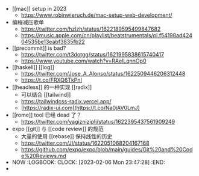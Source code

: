 - [[mac]] setup in 2023
	- https://www.robinwieruch.de/mac-setup-web-development/
- 编程减压歌单
	- https://twitter.com/hzlzh/status/1622189595499847682
	- https://music.apple.com/cn/playlist/beatstrumentals/pl.f54198ad42404535be13eabf3835fb22
- [[precommit]] is bad?
	- https://twitter.com/t3dotgg/status/1621995838615740417
	- https://www.youtube.com/watch?v=RAelLqnnOp0
- [[haskell]] [[log]]
	- https://twitter.com/Jose_A_Alonso/status/1622509446206312448
	- https://t.co/FRXQ6TkPnI
- [[headless]] 的一种实现 [[radix]]
	- 可以结合 [[tailwind]]
	- https://tailwindcss-radix.vercel.app/
	- [https://radix-ui.com](https://t.co/Na0jAV0LmJ)
- [[rome]] tool 已经 dead 了？
	- https://twitter.com/yagiznizipli/status/1622395437561909249
- expo [[git]] 与 [[code review]] 的规范
	- 大量的使用 [[rebase]] 保持线性的历史
	- https://twitter.com/JI/status/1622051068204167168
	- https://github.com/expo/expo/blob/main/guides/Git%20and%20Code%20Reviews.md
- NOW
  :LOGBOOK:
  CLOCK: [2023-02-06 Mon 23:47:28]
  :END:
-